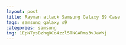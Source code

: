 ```yaml
---
layout: post
title: Rayman attack Samsung Galaxy S9 Case
tags: samsung galaxy s9
categories: samsung
img: 1EpNTysBzhq8Co4zzl5TNOARms3vJaWKj
---
```

